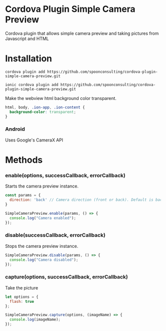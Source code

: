 Cordova Plugin Simple Camera Preview
====================

Cordova plugin that allows simple camera preview and taking pictures from Javascript and HTML


# Installation

```
cordova plugin add https://github.com/spoonconsulting/cordova-plugin-simple-camera-preview.git

ionic cordova plugin add https://github.com/spoonconsulting/cordova-plugin-simple-camera-preview.git

```

Make the webview html background color transparent.
```css
html, body, .ion-app, .ion-content {
  background-color: transparent;
}
```


### Android
Uses Google's CameraX API


# Methods

### enable(options, successCallback, errorCallback)

Starts the camera preview instance.
<br>

```javascript
const params = {
  direction: 'back' // Camera direction (front or back). Default is back.
}

SimpleCameraPreview.enable(params, () => {
  console.log("Camera enabled");
});
```

### disable(successCallback, errorCallback)

<info>Stops the camera preview instance.</info><br/>

```javascript
SimpleCameraPreview.disable(params, () => {
  console.log("Camera disabled");
});
```

### capture(options, successCallback, errorCallback)

<info>Take the picture</info>

```javascript
let options = {
  flash: true
};

SimpleCameraPreview.capture(options, (imageName) => {
  console.log(imageName);
});
```
